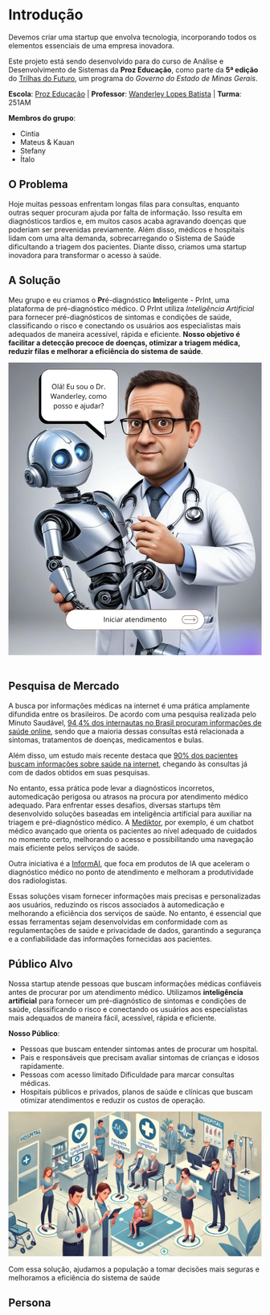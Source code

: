 # Introdução
Devemos criar uma startup que envolva tecnologia, incorporando todos os elementos essenciais de uma empresa inovadora.

Este projeto está sendo desenvolvido para do curso de Análise e Desenvolvimento de Sistemas da **Proz Educação**, como parte da **5ª edição** do [Trilhas do Futuro](https://www.trilhasdefuturo.mg.gov.br/), um programa do _Governo do Estado de Minas Gerais_.

**Escola**: [Proz Educação](https://prozeducacao.com.br/) | **Professor**: [Wanderley Lopes Batista](https://capacidadevirtual.blogspot.com/p/curriculo-prof-wanderley_20.html) | **Turma**: 251AM

**Membros do grupo**:
- Cintia
- Mateus & Kauan 
- Stefany
- Ítalo

## O Problema
Hoje muitas pessoas enfrentam longas filas para consultas, enquanto outras sequer procuram ajuda por falta de informação. Isso resulta em diagnósticos tardios e, em muitos casos acaba agravando doenças que poderiam ser prevenidas previamente. Além disso, médicos e hospitais lidam com uma alta demanda, sobrecarregando o Sistema de Saúde dificultando a triagem dos pacientes. Diante disso, criamos uma startup inovadora para transformar o acesso à saúde.

## A Solução
Meu grupo e eu criamos o **Pr**é-diagnóstico **Int**eligente - PrInt, uma plataforma de pré-diagnóstico médico. O PrInt utiliza _Inteligência Artificial_ para fornecer pré-diagnósticos de sintomas e condições de saúde, classificando o risco e conectando os usuários aos especialistas mais adequados de maneira acessível, rápida e eficiente. **Nosso objetivo é facilitar a detecção precoce de doenças, otimizar a triagem médica, reduzir filas e melhorar a eficiência do sistema de saúde**.
<div style="text-align: center;">
    <img src="img/dr_wanderley.png" width="650">
</div>
<br>

## Pesquisa de Mercado
A busca por informações médicas na internet é uma prática amplamente difundida entre os brasileiros. De acordo com uma pesquisa realizada pelo Minuto Saudável, [94,4% dos internautas no Brasil procuram informações de saúde online](https://santeconsulting.com.br/saude-na-internet/), sendo que a maioria dessas consultas está relacionada a sintomas, tratamentos de doenças, medicamentos e bulas.

Além disso, um estudo mais recente destaca que [90% dos pacientes buscam informações sobre saúde na internet](https://medicinasa.com.br/doctoralia-medsa26/), chegando às consultas já com de dados obtidos em suas pesquisas.

No entanto, essa prática pode levar a diagnósticos incorretos, automedicação perigosa ou atrasos na procura por atendimento médico adequado. Para enfrentar esses desafios, diversas startups têm desenvolvido soluções baseadas em inteligência artificial para auxiliar na triagem e pré-diagnóstico médico. A [Mediktor](https://www.oreporterregional.com.br/noticia/79664/mediktor-adquire-a-sensely-e-consolida-sua-posicao-como-lider-em-solucoes-de-saude-baseadas-em-ia), por exemplo, é um chatbot médico avançado que orienta os pacientes ao nível adequado de cuidados no momento certo, melhorando o acesso e possibilitando uma navegação mais eficiente pelos serviços de saúde.

Outra iniciativa é a [InformAI](https://blog.dsacademy.com.br/8-startups-de-ia-que-estao-revolucionando-a-area-de-saude/), que foca em produtos de IA que aceleram o diagnóstico médico no ponto de atendimento e melhoram a produtividade dos radiologistas.

Essas soluções visam fornecer informações mais precisas e personalizadas aos usuários, reduzindo os riscos associados à automedicação e melhorando a eficiência dos serviços de saúde. No entanto, é essencial que essas ferramentas sejam desenvolvidas em conformidade com as regulamentações de saúde e privacidade de dados, garantindo a segurança e a confiabilidade das informações fornecidas aos pacientes.

## Público Alvo
Nossa startup atende pessoas que buscam informações médicas confiáveis antes de procurar por um atendimento médico. Utilizamos **inteligência artificial** para fornecer um pré-diagnóstico de sintomas e condições de saúde, classificando o risco e conectando os usuários aos especialistas mais adequados de maneira fácil, acessível, rápida e eficiente.

**Nosso Público**:
- Pessoas que buscam entender sintomas antes de procurar um hospital.
- Pais e responsáveis que precisam avaliar sintomas de crianças e idosos rapidamente.
- Pessoas com acesso limitado Dificuldade para marcar consultas médicas.
- Hospitais públicos e privados, planos de saúde e clínicas que buscam otimizar atendimentos e reduzir os custos de operação.

<img src = "img/publico_alvo.png">

Com essa solução, ajudamos a população a tomar decisões mais seguras e melhoramos a eficiência do sistema de saúde

## Persona
